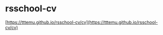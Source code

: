 # rsschool-cv

[https://tttemu.github.io/rsschool-cv/cv](https://tttemu.github.io/rsschool-cv/cv)




